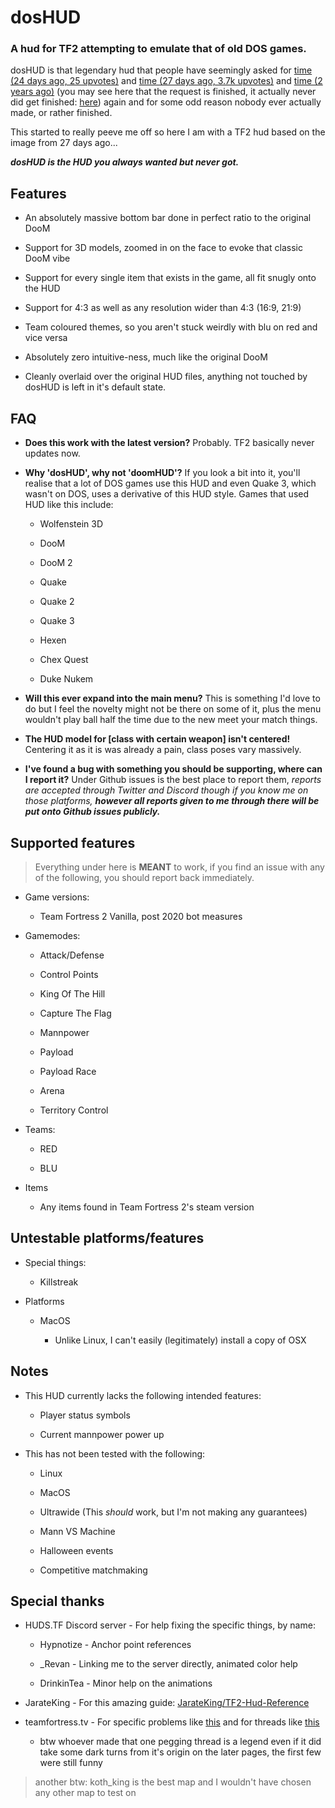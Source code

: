 # dosHUD

### A hud for TF2 attempting to emulate that of old DOS games.

dosHUD is that legendary hud that people have seemingly asked for [time (24 days ago, 25 upvotes)](https://www.reddit.com/r/tf2/comments/hgxdvz/looking_for_a_tf2_hud_that_looks_similar_to_this/) and [time (27 days ago, 3.7k upvotes)](https://www.reddit.com/r/tf2/comments/hgt9e6/is_there_a_hud_that_looks_similar_to_this/) and [time (2 years ago)](https://gamebanana.com/requests/10021) (you may see here that the request is finished, it actually never did get finished: [here](https://gamebanana.com/wips/48665)) again and for some odd reason nobody ever actually made, or rather finished.

This started to really peeve me off so here I am with a TF2 hud based on the image from 27 days ago... 

***dosHUD is the HUD you always wanted but never got.***

## Features

- An absolutely massive bottom bar done in perfect ratio to the original DooM

- Support for 3D models, zoomed in on the face to evoke that classic DooM vibe

- Support for every single item that exists in the game, all fit snugly onto the HUD

- Support for 4:3 as well as any resolution wider than 4:3 (16:9, 21:9)

- Team coloured themes, so you aren't stuck weirdly with blu on red and vice versa

- Absolutely zero intuitive-ness, much like the original DooM

- Cleanly overlaid over the original HUD files, anything not touched by dosHUD is left in it's default state.

## FAQ

- **Does this work with the latest version?** Probably. TF2 basically never updates now.

- **Why 'dosHUD', why not 'doomHUD'?** If you look a bit into it, you'll realise that a lot of DOS games use this HUD and even Quake 3, which wasn't on DOS, uses a derivative of this HUD style. Games that used HUD like this include:

    - Wolfenstein 3D

    - DooM

    - DooM 2

    - Quake

    - Quake 2

    - Quake 3

    - Hexen

    - Chex Quest
    
    - Duke Nukem

- **Will this ever expand into the main menu?** This is something I'd love to do but I feel the novelty might not be there on some of it, plus the menu wouldn't play ball half the time due to the new meet your match things.

- **The HUD model for [class with certain weapon] isn't centered!** Centering it as it is was already a pain, class poses vary massively.

- **I've found a bug with something you should be supporting, where can I report it?** Under Github issues is the best place to report them, *reports are accepted through Twitter and Discord though if you know me on those platforms,* ***however all reports given to me through there will be put onto Github issues publicly.***

## Supported features

> Everything under here is **MEANT** to work, if you find an issue with any of the following, you should report back immediately.

- Game versions:

    - Team Fortress 2 Vanilla, post 2020 bot measures

- Gamemodes:

    - Attack/Defense

    - Control Points

    - King Of The Hill

    - Capture The Flag

    - Mannpower

    - Payload

    - Payload Race

    - Arena

    - Territory Control

- Teams:

    - RED

    - BLU

- Items

    - Any items found in Team Fortress 2's steam version

## Untestable platforms/features

- Special things:

    - Killstreak

- Platforms

    - MacOS

        - Unlike Linux, I can't easily (legitimately) install a copy of OSX

## Notes

- This HUD currently lacks the following intended features:

    - Player status symbols

    - Current mannpower power up

- This has not been tested with the following:

    - Linux

    - MacOS

    - Ultrawide (This *should* work, but I'm not making any guarantees)

    - Mann VS Machine

    - Halloween events

    - Competitive matchmaking

## Special thanks

- HUDS.TF Discord server - For help fixing the specific things, by name:

    - Hypnotize - Anchor point references

    - _Revan - Linking me to the server directly, animated color help

    - DrinkinTea - Minor help on the animations

- JarateKing - For this amazing guide: [JarateKing/TF2-Hud-Reference](https://github.com/JarateKing/TF2-Hud-Reference)

- teamfortress.tv - For specific problems like [this](https://www.teamfortress.tv/8910/hudlayout-res-question) and for threads like [this](https://www.teamfortress.tv/19073/hud-editing-short-questions-quick-answers)

    - btw whoever made that one pegging thread is a legend even if it did take some dark turns from it's origin on the later pages, the first few were still funny
    
> another btw: koth_king is the best map and I wouldn't have chosen any other map to test on
